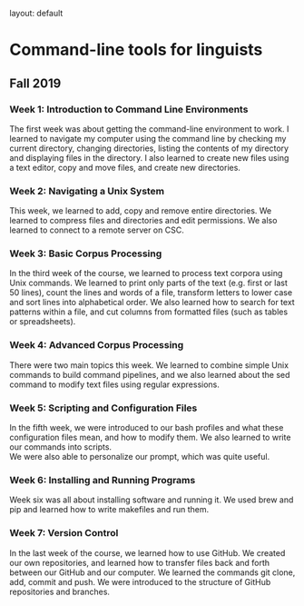 layout: default

# Command-line tools for linguists
## Fall 2019


### Week 1:  Introduction to Command Line Environments

The first week was about getting the command-line environment to work. 
I learned to navigate my computer using the command line by checking my current directory, changing directories, listing the contents of my directory and displaying files in the directory.
I also learned to create new files using a text editor, copy and move files, and create new directories.

### Week 2: Navigating a Unix System

This week, we learned to add, copy and remove entire directories. We learned to compress files and directories and edit permissions. We also learned to connect to a remote server on CSC.

### Week 3: Basic Corpus Processing 

In the third week of the course, we learned to process text corpora using Unix commands. We learned to print only parts of the text (e.g. first or last 50 lines), count the lines and words of a file, transform letters to lower case and sort lines into alphabetical order.
We also learned how to search for text patterns within a file, and cut columns from formatted files (such as tables or spreadsheets).

### Week 4: Advanced Corpus Processing

There were two main topics this week. We learned to combine simple Unix commands to build command pipelines, and we also learned about the sed command to modify text files using regular expressions.

### Week 5: Scripting and Configuration Files

In the fifth week, we were introduced to our bash profiles and what these configuration files mean, and how to modify them. We also learned to write our commands into scripts.   
We were also able to personalize our prompt, which was quite useful.

### Week 6: Installing and Running Programs

Week six was all about installing software and running it. We used brew and pip and learned how to write makefiles and run them. 

### Week 7: Version Control

In the last week of the course, we learned how to use GitHub. We created our own repositories, and learned how to transfer files back and forth between our GitHub and our computer. We learned the commands git clone, add, commit and push. We were introduced to the structure of GitHub repositories and branches.
